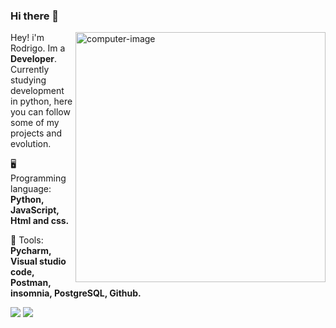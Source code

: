 ### Hi there 👋

<img src="https://media.giphy.com/media/13HgwGsXF0aiGY/giphy.gif" min-width="400px" max-width="400px" width="400px" align="right" alt="computer-image">

<p align="left"> 
  Hey! i'm Rodrigo. Im a <strong>Developer</strong>.<br>
  Currently studying development in python, here you can follow some of my projects and evolution.
</p>

<p align="left">
  🖥️ Programming language: <strong>Python, JavaScript, Html and css.</strong>
</p>

<p align="left">
  🔨 Tools: <strong>Pycharm, Visual studio code, Postman, insomnia, PostgreSQL, Github.</strong>
</p>

<p align="left">
  <a href="mailto:marcosmrs8@hotmail.com" alt="Outook">
  <img src="https://img.shields.io/badge/Microsoft_Outlook-0078D4?style=for-the-badge&logo=microsoft-outlook&logoColor=white" /></a>

  <a href="https://www.linkedin.com/in/marcos-rodrigo" alt="Linkedin">
  <img src="https://img.shields.io/badge/LinkedIn-0077B5?style=for-the-badge&logo=linkedin&logoColor=white" /></a>

 
</p>  
